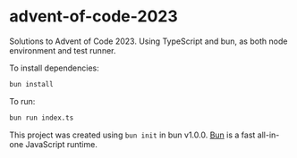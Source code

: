 # advent-of-code-2023

Solutions to Advent of Code 2023. Using TypeScript and bun, as both node environment and test runner.

To install dependencies:

```bash
bun install
```

To run:

```bash
bun run index.ts
```

This project was created using `bun init` in bun v1.0.0. [Bun](https://bun.sh) is a fast all-in-one JavaScript runtime.
